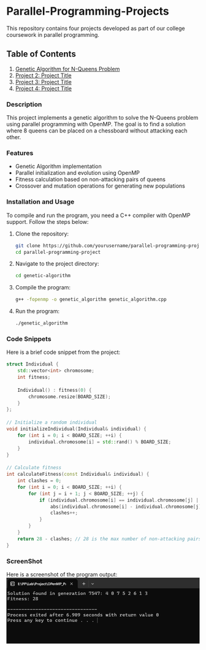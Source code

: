 # Parallel-Programming-Projects

This repository contains four projects developed as part of our college coursework in parallel programming.

## Table of Contents
1. [Genetic Algorithm for N-Queens Problem](#genetic-algorithm-for-n-queens-problem)
2. [Project 2: Project Title](#project-2-project-title)
3. [Project 3: Project Title](#project-3-project-title)
4. [Project 4: Project Title](#project-4-project-title)

### Description
This project implements a genetic algorithm to solve the N-Queens problem using parallel programming with OpenMP. The goal is to find a solution where 8 queens can be placed on a chessboard without attacking each other.

### Features
- Genetic Algorithm implementation
- Parallel initialization and evolution using OpenMP
- Fitness calculation based on non-attacking pairs of queens
- Crossover and mutation operations for generating new populations

### Installation and Usage
To compile and run the program, you need a C++ compiler with OpenMP support. Follow the steps below:

1. Clone the repository:
    ```bash
    git clone https://github.com/yourusername/parallel-programming-project.git
    cd parallel-programming-project
    ```

2. Navigate to the project directory:
    ```bash
    cd genetic-algorithm
    ```

3. Compile the program:
    ```bash
    g++ -fopenmp -o genetic_algorithm genetic_algorithm.cpp
    ```

4. Run the program:
    ```bash
    ./genetic_algorithm
    ```

### Code Snippets
Here is a brief code snippet from the project:

```cpp
struct Individual {
    std::vector<int> chromosome;
    int fitness;

    Individual() : fitness(0) {
        chromosome.resize(BOARD_SIZE);
    }
};

// Initialize a random individual
void initializeIndividual(Individual& individual) {
    for (int i = 0; i < BOARD_SIZE; ++i) {
        individual.chromosome[i] = std::rand() % BOARD_SIZE;
    }
}

// Calculate fitness
int calculateFitness(const Individual& individual) {
    int clashes = 0;
    for (int i = 0; i < BOARD_SIZE; ++i) {
        for (int j = i + 1; j < BOARD_SIZE; ++j) {
            if (individual.chromosome[i] == individual.chromosome[j] || 
                abs(individual.chromosome[i] - individual.chromosome[j]) == j - i) {
                clashes++;
            }
        }
    }
    return 28 - clashes; // 28 is the max number of non-attacking pairs
}
```

### ScreenShot
Here is a screenshot of the program output:
![Description of the image](./image.png)

